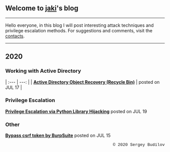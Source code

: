 ## Welcome to [jaki](about.md)'s blog
---

Hello everyone, in this blog I will post interesting attack techniques and privilege escalation methods. For suggestions and comments, visit the [contacts](about.md).

---

## 2020

### Working with Active Directory
| :--- | ---: |
| **[Active Directory Object Recovery (Recycle Bin)](ad-recycle-bin.md)**   |  posted on JUL 17   |


### Privilege Escalation
**[Privilege Escalation via Python Library Hijacking](python_lib_hijacking.md)** posted on JUL 19

### Other
**[Bypass csrf token by BurpSuite](csfr-bypass-burpsuite.md)** posted on JUL 15

<style type="text/css">
 .block1 { 
  font-family: Lucida Console, Courier, monospace;
  font-size: small;
  text-align: center;
   } 
   .block1 { 
  font-family: Lucida Console, Courier, monospace;
  font-size: small;
  text-align: right;
   } 
</style>
<div class="block1">&copy; 2020 Sergey Budilov</div>